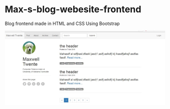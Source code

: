 # Max-s-blog-webesite-frontend
Blog frontend made in HTML and CSS Using Bootstrap



![Image](https://github.com/Maxwell20/Max-s-blog-webesite-frontend/blob/master/BlogMain.JPG)
